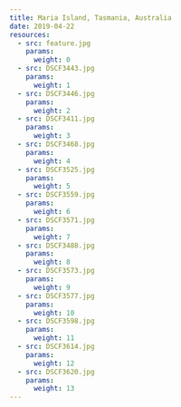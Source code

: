 ```yaml
---
title: Maria Island, Tasmania, Australia
date: 2019-04-22
resources:
  - src: feature.jpg
    params:
      weight: 0
  - src: DSCF3443.jpg
    params:
      weight: 1
  - src: DSCF3446.jpg
    params:
      weight: 2
  - src: DSCF3411.jpg
    params:
      weight: 3
  - src: DSCF3468.jpg
    params:
      weight: 4
  - src: DSCF3525.jpg
    params:
      weight: 5
  - src: DSCF3559.jpg
    params:
      weight: 6
  - src: DSCF3571.jpg
    params:
      weight: 7
  - src: DSCF3488.jpg
    params:
      weight: 8
  - src: DSCF3573.jpg
    params:
      weight: 9
  - src: DSCF3577.jpg
    params:
      weight: 10
  - src: DSCF3598.jpg
    params:
      weight: 11
  - src: DSCF3614.jpg
    params:
      weight: 12
  - src: DSCF3620.jpg
    params:
      weight: 13
---
```

